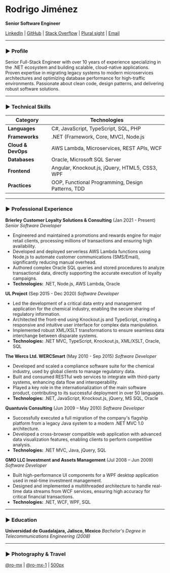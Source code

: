 # Rodrigo Jiménez
**Senior Software Engineer**

[LinkedIn](https://www.linkedin.com/in/romx) | [GitHub](https://github.com/rogithub) | [Stack Overflow](https://stackoverflow.com/users/146560/ro) | [Plural sight](https://app.pluralsight.com/profile/rodrigo-jimenez-16) | [Email](mailto:correo.rodrigo@gmail.com)

---

### ► Profile

Senior Full-Stack Engineer with over 10 years of experience specializing in the .NET ecosystem and building scalable, cloud-native applications. Proven expertise in migrating legacy systems to modern microservices architectures and optimizing database performance for high-traffic environments. Passionate about clean code, design patterns, and delivering robust software solutions.

---

### ► Technical Skills

| Category          | Technologies                                             |
| ----------------- | -------------------------------------------------------- |
| **Languages**     | C#, JavaScript, TypeScript, SQL, PHP                     |
| **Frameworks**    | .NET (Framework, Core, MVC), Node.js                     |
| **Cloud & DevOps**| AWS Lambda, Microservices, REST APIs, WCF                |
| **Databases**     | Oracle, Microsoft SQL Server                             |
| **Frontend**      | Angular, Knockout.js, jQuery, HTML5, CSS3, WPF           |
| **Practices**     | OOP, Functional Programming, Design Patterns, TDD        |

---

### ► Professional Experience

**Brierley Customer Loyalty Solutions & Consulting** (Jan 2021 - Present)
*Senior Software Developer*
- Engineered and maintained a promotions and rewards engine for major retail clients, processing millions of transactions and ensuring high availability.
- Developed and deployed serverless AWS Lambda functions using Node.js to automate customer communications (SMS/Email), significantly reducing manual overhead.
- Authored complex Oracle SQL queries and stored procedures to analyze transactional data, directly supporting the accurate execution of loyalty campaigns.
- **Technologies:** .NET, Node.js, AWS Lambda, Oracle

**UL Project** (Sep 2015 - Dec 2020)
*Software Developer*
- Led the development of a critical data entry and management application for the chemical industry, enabling the secure sharing of regulatory information.
- Architected the front-end using Knockout.js and TypeScript, creating a responsive and intuitive user interface for complex data manipulation.
- Implemented robust XML/XSLT transformations to ensure seamless data interchange between disparate systems.
- **Technologies:** .NET MVC, TypeScript, Knockout.js, XML/XSLT, Oracle, SQL

**The Wercs Ltd. WERCSmart** (May 2010 - Sep 2015)
*Software Developer*
- Developed and scaled a compliance software suite for the chemical industry, used by global clients to manage regulatory data.
- Built and consumed RESTful web services to integrate with third-party systems, enhancing data flow and interoperability.
- Played a key role in the internationalization of the main software product, contributing to its successful deployment in over 50 languages.
- **Technologies:** .NET, JavaScript, Knockout.js, jQuery, MS SQL, Oracle

**Quantuvis Consulting** (Jun 2009 – May 2010)
*Software Developer*
- Successfully executed a full migration of the company's flagship platform from a legacy Java system to a modern .NET MVC 1.0 architecture.
- Developed a cross-browser compatible web application with advanced data visualization features, enabling clients to perform competitive analysis.
- **Technologies:** .NET MVC, Java, jQuery, SQL

**GMO LLC Investment and Assets Management** (Jul 2008 – Jun 2009)
*Software Developer*
- Built high-performance UI components for a WPF desktop application used in real-time investment management.
- Designed and implemented a multithreaded architecture to handle real-time data streams from WCF services, ensuring high accuracy for critical financial transactions.
- **Technologies:** .NET, WCF, WPF, SQL

---

### ► Education

**Universidad de Guadalajara, Jalisco, Mexico**
*Bachelor's Degree in Telecommunications Engineering (2008)*

---

### ► Photography & Travel

[@ro-mx](https://www.flickr.com/photos/ro-mx) | [@ro-mx-1](https://www.flickr.com/photos/ro-mx-1) | [500px](https://500px.com/p/ro-mx)
